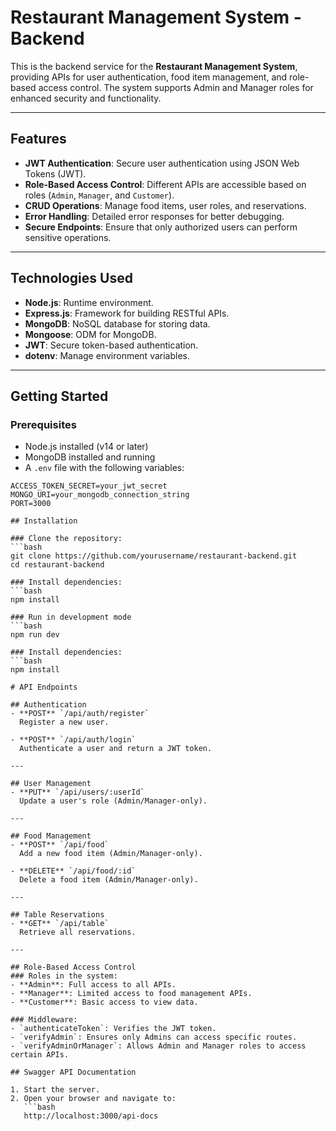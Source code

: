 # Restaurant Management System - Backend

This is the backend service for the **Restaurant Management System**, providing APIs for user authentication, food item management, and role-based access control. The system supports Admin and Manager roles for enhanced security and functionality.

---

## Features

- **JWT Authentication**: Secure user authentication using JSON Web Tokens (JWT).
- **Role-Based Access Control**: Different APIs are accessible based on roles (`Admin`, `Manager`, and `Customer`).
- **CRUD Operations**: Manage food items, user roles, and reservations.
- **Error Handling**: Detailed error responses for better debugging.
- **Secure Endpoints**: Ensure that only authorized users can perform sensitive operations.

---

## Technologies Used

- **Node.js**: Runtime environment.
- **Express.js**: Framework for building RESTful APIs.
- **MongoDB**: NoSQL database for storing data.
- **Mongoose**: ODM for MongoDB.
- **JWT**: Secure token-based authentication.
- **dotenv**: Manage environment variables.

---

## Getting Started

### Prerequisites

- Node.js installed (v14 or later)
- MongoDB installed and running
- A `.env` file with the following variables:

```plaintext
ACCESS_TOKEN_SECRET=your_jwt_secret
MONGO_URI=your_mongodb_connection_string
PORT=3000

## Installation

### Clone the repository:
```bash
git clone https://github.com/yourusername/restaurant-backend.git
cd restaurant-backend

### Install dependencies:
```bash
npm install

### Run in development mode
```bash
npm run dev

### Install dependencies:
```bash
npm install

# API Endpoints

## Authentication
- **POST** `/api/auth/register`  
  Register a new user.

- **POST** `/api/auth/login`  
  Authenticate a user and return a JWT token.

---

## User Management
- **PUT** `/api/users/:userId`  
  Update a user's role (Admin/Manager-only).

---

## Food Management
- **POST** `/api/food`  
  Add a new food item (Admin/Manager-only).

- **DELETE** `/api/food/:id`  
  Delete a food item (Admin/Manager-only).

---

## Table Reservations
- **GET** `/api/table`  
  Retrieve all reservations.

---

## Role-Based Access Control
### Roles in the system:
- **Admin**: Full access to all APIs.
- **Manager**: Limited access to food management APIs.
- **Customer**: Basic access to view data.

### Middleware:
- `authenticateToken`: Verifies the JWT token.
- `verifyAdmin`: Ensures only Admins can access specific routes.
- `verifyAdminOrManager`: Allows Admin and Manager roles to access certain APIs.

## Swagger API Documentation

1. Start the server.
2. Open your browser and navigate to:  
   ```bash
   http://localhost:3000/api-docs
